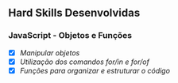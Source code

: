 ## Hard Skills Desenvolvidas

### JavaScript - Objetos e Funções

- [X] _Manipular objetos_
- [X] _Utilização dos comandos for/in e  for/of_
- [X] _Funções para organizar e estruturar o código_
